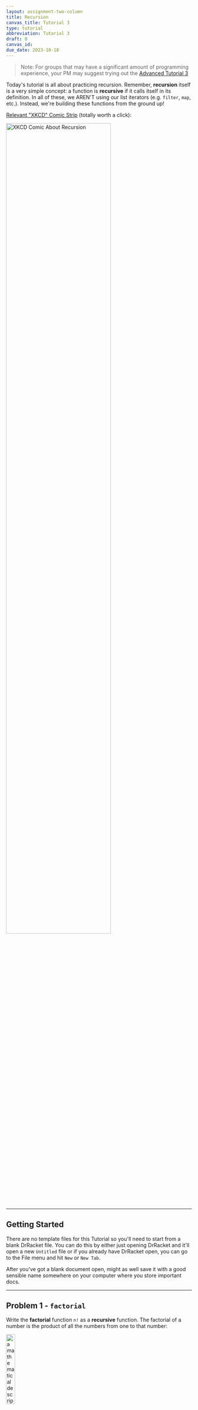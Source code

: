 ```yaml
---
layout: assignment-two-column
title: Recursion
canvas_title: Tutorial 3
type: tutorial
abbreviation: Tutorial 3
draft: 0
canvas_id: 
due_date: 2023-10-18
---
```


<!--
Only works on live site
<script type="text/javascript" async
  src="https://cdnjs.cloudflare.com/ajax/libs/mathjax/2.7.7/MathJax.js?config=TeX-MML-AM_CHTML"></script>
-->

> Note: For groups that may have a significant amount of programming experience, your PM may suggest trying out the <a target="blank" href="{{site.url}}/assignments/adv-tutorial-3">Advanced Tutorial 3</a>

Today's tutorial is all about practicing recursion. Remember, **recursion** itself is a very simple concept: a function is **recursive** if it calls itself in its definition. In all of these, we AREN'T using our list iterators (e.g. `filter`, `map`, etc.). Instead, we're building these functions from the ground up!

[Relevant "XKCD" Comic Strip](https://thomaspark.co/2017/01/relevant-xkcd/) (totally worth a click):

<img alt="XKCD Comic About Recursion" src="/assets/tutorial_3/xkcd.png" style="width: 75%;"/>

* * *

## Getting Started

There are no template files for this Tutorial so you'll need to start from a blank DrRacket file. You can do this by either just opening DrRacket and it'll open a new `Untitled` file or if you already have DrRacket open, you can go to the File menu and hit `New` or `New Tab`.

After you've got a blank document open, might as well save it with a good sensible name somewhere on your computer where you store important docs.

* * *

## Problem 1 - `factorial`

Write the **factorial** function `n!` as a **recursive** function.  The factorial of a number is the product of all the numbers from one to that number:

<!-- math jax below
$$n! = \prod_{i=1}^{n}i = 1 * 2 * 3 * \ldots * n$$

$$1! = 1$$

$$2! = 1 * 2 = 2$$

$$3! = 1 * 2 * 3 = 6$$

$$4! = 24$$

$$5! = 120$$ -->

<img style="width:22%;" src="{{site.url}}/assets/tutorial_3/factorial_1.png" alt="a mathematical description of the factorial function">

and so on. Here are some subgoals to accomplish on your way to writing the function:

_Subgoal 1_. What is the type of `factorial` (that is, what is its type signature, the types of its input and output)?

_Subgoal 2_. What is the purpose statement for it? Can you write some tests (`check-expect`s) to make sure it works?

_Subgoal 3_. What should the **base case** be (aka the “easy case”) for the recursion. The base case is an input for the function where you know the answer without having to recurse. What’s a really easy input to compute the factorial of?

Hint: what's `1!`?

_Subgoal 4_. Now time to implement that base case. Write inside your function (this is just a temporary "stub"):

```racket
(if test-for-base-case
    answer-for-base-case
    TODO)
```

Now replace `test-for-base-case` with something that looks at the input to the function and determines if it’s the base-case input, and answer-for-base-case is the answer for the base case. We’ll fill in `TODO` in a minute.

> Hint (again): Let's say you named your input to the function `n`. If we know that `(factorial 1)` should be `1` cause `1!` is 1...and we know that `1!` is our "simplest" (base) case...then all we need to do is test to see if `n` is `=` to `1`. If it is...then our function should just return `1`.

_Subgoal 5_. What’s the **recursive case**? The recursive case is what runs when the input is anything that's NOT the base case. Basically, our goal is to call ourselves (i.e. `factorial`) with a new input that's "one step closer" to the base case. Once we get that answer back (it could take a lot of recursions), we'll take the answer to that and turn it into the answer for the original problem.

You'll need to decide two things:

* How do you make the input to `factorial` be "one step closer" to your base case?
* If you had the answer for the "one step closer" input, how would you use it to solve for the original input?

> Hint: how would you make `3!` one step closer to `1!`?  Wait a second...isn't `3!` the same thing as `3 * 2!`? And isn't `2!` the same thing as `2 * 1!`?

_Subgoal 6_. Now fill in the part in your code that says TODO:

* Write your recursive call, i.e. `(factorial easier-input)` where `easier-input` is whatever the easier version of the input is
* `easier-input` will look some thing like this `(some-math-op input-number another-number)`
* Then change it to `(fixit (factorial easier-input))` where `fixit` is something that transforms the answer to `(factorial easier-input)` into the answer for the original input.

> **Note**: our notation here is a little misleading because it makes it look like `fixit` should just be the name of a function. But for this problem, you’ll want to pass an additional argument to the function besides the result from the recursive call. That means for this problem, the form will really be:
>
> ```racket
> (some-function some-argument
>                (factorial easier-input))
> ```

> **Hint**: Remember, that a factorial can be expressed like this:
> `5! = (5 - 0) * 4! = (5 - 0) * (5 - 1) * 3! = ...`

Nice work! You've officially written a recursive function. Remember that all you need to do is: 1. find a base case; 2. think of a way of getting the original input "one step closer" to the base case at a time; and 3. think of a way to combine the results to the "one step closer" problems into the larger problem.

[Having trouble? See if this walkthrough step-by-step helps.]({{site.url}}/course-files/tutorials/tutorial_3/factorial_walkthrough.rkt)

* * *

## Problem 2 - `count-odd`

Write a function

```racket
count-odd: (listof number) -> number
```

that returns the number of odd elements in a list of numbers. Remember that you can determine if a number is odd by calling the predicate `odd?`.

_Subgoal 1_. We’ve already given you a type for `count-odd`. So write a type signature comment.

_Subgoal 2_. Now write a purpose statement in your own words. Don’t start writing code before you start thinking about what you’re trying to accomplish! Can you write some `check-expect`s to verify it works as you might imagine?

_Subgoal 3_. Okay, now what’s the base case? Again, this is a case that’s so easy we don’t have to do much. What would be a `list` where you’d just know the answer?

_Subgoal 4_. Write your skeleton for a simple recursion:

```racket
(if base-case
    base-case-answer
    TODO)
```

and fill in the first two parts.

_Subgoal 5_. Now what’s your recursive case? Again, this has two parts:

* What’s an easier input that’s "one step closer" to your base case?
* How do you transform the answer for the easier input into the answer for the original input? Transforming the answer for this one is a little more complicated because it requires its own `if` expression.

> **Note**: It might be useful to remember two convenient `list` functions, `first` which returns the first element of a given list and `rest` which returns all of the elements _except_ the first one. Check the out in the documentation.

_Subgoal 6_.
Finally, fill in the `TODO` part with your full recursive case. Normally, the recursive case would look something like:

```racket
(fixit (count-odd easier-input))
```

However, since the `fixit` part here needs to involve an `if` expression that will use the answer from the recursive a few different times, it’s probably easier to put the result of the recursive call into a local variable using the `local` expression.

Your code will look something like:

```racket
(if base-case
    base-case-answer
    (local [(define recursive-answer (count-odd easier-input))]
           (if something-is-true
               do-something
               do-something-else)))
```

And then `recursive-answer` will get used inside of two of the `do-something`s.

Wow, you're good at this! Two down, two to go!

* * *

## Interlude - Getting tired of writing `lambda`?

So, as is the case with many classes...we've been lying to you for the last few weeks. You know how I said you HAD to use `lambda` or the `λ` to define a function? Totally not true. Say you have a function like this:

```racket
(define i-am-so-cool
  (lambda (an-input)
    do-something-cool))
```

You can actually use **Sussman form** as a short hand for this same definition by doing the following:

```racket
(define (i-am-so-cool an-input)
  do-something-cool)
```

These two things are completely equivalent. In fact, Racket will run your code in the second example...add the `lambda` expression back in to your code and then run it as normal. _There is never a case where you **have** to use Sussman form._ However, you'll start seeing it in our solutions files from now on as it's just a tad faster than having to type lambda.

So in the general case, a function in Sussman form just looks like this:

```racket
(define (function-name input-1 input-2 ...)
  output-expression)
```

One last example just to make sure you see the difference in notation. These two function definitions are EXACTLY the same:

```racket
(define f
  (lambda (x)
    (+ x 2)))
```

```racket
(define (f x)
  (+ x 2))
```

Like I said, you don't **have** to use Sussman form. But it is quicker to type...so see if you like it in the next couple of problems.

* * *

## Problem 3 - `count`

Now abstract your answer from the previous question to make a function

```racket
count: (T -> Boolean) (listof T) -> number
```

that takes a `list`, but also a **predicate**, and returns the number of elements in the list that the predicate returns `true`. For example, `(count odd? my-list)` should do the same thing as `(count-odd my-list)`.

Good news! This does not require coming up with a new base case or recursive case. It requires only abstracting your code (remember, abstraction is both powerful and cool). That is, you should:

* Copy your code for **Problem 2**
* Change the name of the function
* Add an extra input to the function so that the user can input a predicate
* Change the code so that instead of always using `odd?` it instead uses the predicate the user specified. (Make sure to change the `recursive-answer`!)
* Make sure to write some tests for your new function!

Wow. Abstraction **and** recursion. This is straight 🔥. Better call the 🚒.

* * *

## Problem 4 - Seeing the `tree`s from the Forest

Write a recursive function, `tree`, that makes a recursive image something like this:

<img alt="Image of a cool tree" src="{{site.url}}/assets/tutorial_3/tree.svg" style="width:50%;" />

How do you make something like this? Here’s the basic idea:

* At its base, it's just a solid green rectangle
* Then, we have just two solid green rectangles rotated at say a 45 degree angle
* REPEAT FOR ALL GREEN RECTANGLES (until you feel like stopping)

Another way of describing it is that tree is a stick for the trunk and then two simpler trees sticking out of it at angles. Those simpler trees are each sticks with two simpler trees sticking out of them at angles. And so on, and so on, until eventually it just draws a stick.

We can write that as a recursion. The function `tree` takes a number of levels of branching (levels of recursion) and gives you back a `image` of that tree with that number of levels. So zero levels of branching is just a stick. One level of branching is a Y shape (a stick with two sticks pointing out of it), two levels of branching is a Y where the branches on top each each Y’s themselves, and so on. That means:

* A tree with zero levels of branching is a stick
* A tree with `n` levels of branching is a stick with two subtrees that have `n-1` levels of branching

Here’s what your function should (roughly) produce across inputs from 0 levels of branching up to 9 levels:

<img alt="Trees at Different Levels from 0 to 9" src="{{site.url}}/assets/tutorial_3/tree-sequence.svg" style="width:75%;" />

Your trees don’t have to look exactly like ours–that would require a lot of trial and error that you wouldn’t learn anything from. Just experiment with making recursive pictures like this and have fun. You can make some absolutely dope images with this simple pattern.

> **Note**: remember that you’ll need to add `(require 2htdp/image)` to your file to get access to the graphics functions.

Time for some subgoals:

* As always, what is the type of the function? That is, what type of input does it expect and what type of output does it generate?  Remember that the input is the number of levels of branching (i.e. number of levels of recursion).
* Write a type signature comment.
* What is it trying to do in your own words?
* Write a purpose statement (it's hard to write tests for this sort of image function, so instead try to imagine what sort of images you SHOULD see as soon as your program starts working)
* What’s your base case? That is, for what number of levels of branching do you not need to recurse at all? And what do you return then?
* What’s your recursive case?
* What’s the "one step closer" number of levels of branching that brings you closer to the base case?
* When you recurse, you’re going to make a subtree and you’re going to paste it into the final output twice. So you might as well do just one recursive call and put it in a local variable using local. So write something that looks like:

```racket
  (local [(define subtree (tree simpler-input))]
    TODO)
```

> Note: that is NOT a function definition in Sussman form. That is storing the result of running `(tree simpler-input)` in the local variable subtree

* Finally, you need to fill in `TODO` with something that makes the subtree itself by assembling the two copies of the subtree with a trunk. Rather than make you fiddle for a long time, here's the basic structure, which is:

```racket
(above (beside (rotate angle (scale factor subtree))
               (rotate (* -1 angle) (scale factor subtree))
               (rectangle ... some pretty args ...))
```

Pick whatever `angle` you want (we used 45 degrees). For `factor`, choose some number less than 1, so that the subtrees are smaller than the original stick (by a factor of...well...`factor`). And for `rectangle`, use whatever arguments you want, but you want to be sure the rectangle is narrow and tall.

Feel free to experiment.  You can add little circles at the ends, for example to make something that looks vaguely like leaves.  There’s no specific right answer we’re looking for on this one.

* * *

## Getting Credit for Your Work

### IF YOU ARE IN CLASS OR AT ALT TUTORIAL

Find one other person in your group that is finished and peer review each other's work. Here are the things to check:

1. Does their code look readable and neat?
1. Can you understand what their code does by reading it?
1. How was their solution different from yours (if at all)?

Once you've each taken a look, take a second to debrief. Anything either of you found difficult? Easy? Fun? Mind-blowing? Once you've debriefed, **both of you should fill out this** <a href="https://forms.gle/vhKxTCXHJUtMoD7v8" target="_blank">attendance Google Form</a>. **NOTE: You will need the NetID of the person's whose code you reviewed.** <mark>You do not need to submit your Tutorial RKT file unless you want to.</mark>

### IF YOU ARE SUBMITTING REMOTELY

You MUST submit your completed tutorial to Canvas. Make sure you have correctly defined all the functions.

Before turning your assignment in, **run the file one last time** to make sure that it runs properly and doesn’t generate any exceptions, and all the tests pass. You might also take a look at the Autograder/Submission FAQs on Canvas under the `Class Resources` page.
